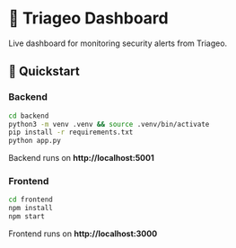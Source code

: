# 🔐 Triageo Dashboard

Live dashboard for monitoring security alerts from Triageo.

## 🚀 Quickstart

### Backend
```bash
cd backend
python3 -m venv .venv && source .venv/bin/activate
pip install -r requirements.txt
python app.py
```
Backend runs on **http://localhost:5001**

### Frontend
```bash
cd frontend
npm install
npm start
```
Frontend runs on **http://localhost:3000**
